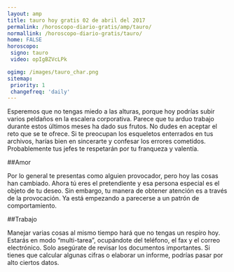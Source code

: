 ```yaml
---
layout: amp
title: tauro hoy gratis 02 de abril del 2017 
permalink: /horoscopo-diario-gratis/amp/tauro/
normallink: /horoscopo-diario-gratis/tauro/
home: FALSE
horoscopo:
 signo: tauro
 video: opIgBZVcLPk

ogimg: /images/tauro_char.png
sitemap:
 priority: 1
 changefreq: 'daily'
---
```



Esperemos que no tengas miedo a las alturas, porque hoy podrías subir varios peldaños en la escalera corporativa. Parece que tu arduo trabajo durante estos últimos meses ha dado sus frutos. No dudes en aceptar el reto que se te ofrece. Si te preocupan los esqueletos enterrados en tus archivos, harías bien en sincerarte y confesar los errores cometidos. Probablemente tus jefes te respetarán por tu franqueza y valentía.

##Amor

Por lo general te presentas como alguien provocador, pero hoy las cosas han cambiado. Ahora tú eres el pretendiente y esa persona especial es el objeto de tu deseo. Sin embargo, tu manera de obtener atención es a través de la provocación. Ya está empezando a parecerse a un patrón de comportamiento.

##Trabajo

Manejar varias cosas al mismo tiempo hará que no tengas un respiro hoy. Estarás en modo “multi-tarea”, ocupándote del teléfono, el fax y el correo electrónico. Solo asegúrate de revisar los documentos importantes. Si tienes que calcular algunas cifras o elaborar un informe, podrías pasar por alto ciertos datos.